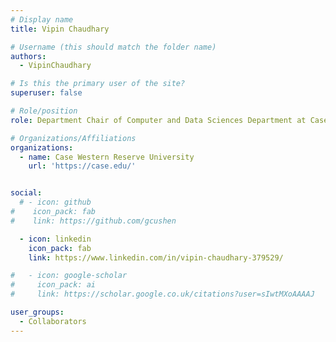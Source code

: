 ```yaml
---
# Display name
title: Vipin Chaudhary

# Username (this should match the folder name)
authors:
  - VipinChaudhary

# Is this the primary user of the site?
superuser: false

# Role/position
role: Department Chair of Computer and Data Sciences Department at Case Western Reserve University

# Organizations/Affiliations
organizations:
  - name: Case Western Reserve University
    url: 'https://case.edu/'


social:
  # - icon: github
#    icon_pack: fab
#    link: https://github.com/gcushen

  - icon: linkedin
    icon_pack: fab
    link: https://www.linkedin.com/in/vipin-chaudhary-379529/

#   - icon: google-scholar
#     icon_pack: ai
#     link: https://scholar.google.co.uk/citations?user=sIwtMXoAAAAJ

user_groups:
  - Collaborators
---
```

